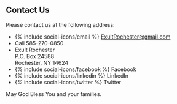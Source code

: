 ## Contact Us

Please contact us at the following address:

* {% include social-icons/email %} <ExultRochester@gmail.com>
* Call 585-270-0850
* Exult Rochester\
  P.O. Box 24588\
  Rochester, NY 14624
* {% include social-icons/facebook %} Facebook
* {% include social-icons/linkedin %} LinkedIn
* {% include social-icons/twitter %} Twitter

May God Bless You and your families.
